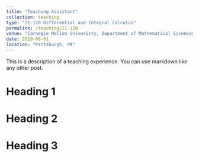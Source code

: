 ```yaml
---
title: "Teaching Assistant"
collection: teaching
type: "21-120 Differential and Integral Calculus"
permalink: /teaching/21-120
venue: "Carnegie Mellon Univeristy, Department of Mathematical Sciences"
date: 2019-08-01
location: "Pittsburgh, PA"
---
```


This is a description of a teaching experience. You can use markdown like any other post.

Heading 1
======

Heading 2
======

Heading 3
======
